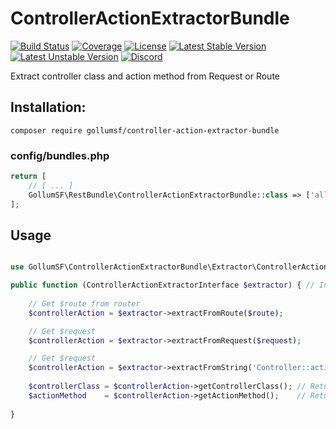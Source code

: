 # ControllerActionExtractorBundle

[![Build Status](https://travis-ci.com/GollumSF/controller-action-extractor-bundle.svg?branch=master)](https://travis-ci.com/GollumSF/controller-action-extractor-bundle)
[![Coverage](https://coveralls.io/repos/github/GollumSF/controller-action-extractor-bundle/badge.svg?branch=master)](https://coveralls.io/github/GollumSF/controller-action-extractor-bundle)
[![License](https://poser.pugx.org/gollumsf/controller-action-extractor-bundle/license)](https://packagist.org/packages/gollumsf/controller-action-extractor-bundle)
[![Latest Stable Version](https://poser.pugx.org/gollumsf/controller-action-extractor-bundle/v/stable)](https://packagist.org/packages/gollumsf/controller-action-extractor-bundle)
[![Latest Unstable Version](https://poser.pugx.org/gollumsf/controller-action-extractor-bundle/v/unstable)](https://packagist.org/packages/gollumsf/controller-action-extractor-bundle)
[![Discord](https://img.shields.io/discord/671741944149573687?color=purple&label=discord)](https://discord.gg/xMBc5SQ)

Extract controller class and action method from Request or Route

## Installation:

```shell
composer require gollumsf/controller-action-extractor-bundle
```

### config/bundles.php
```php
return [
    // [ ... ]
    GollumSF\RestBundle\ControllerActionExtractorBundle::class => ['all' => true],
];
```

## Usage

```php

use GollumSF\ControllerActionExtractorBundle\Extractor\ControllerActionExtractorInterface;

public function (ControllerActionExtractorInterface $extractor) { // Inject service
    
    // Get $route from router
    $controllerAction = $extractor->extractFromRoute($route);

    // Get $request
    $controllerAction = $extractor->extractFromRequest($request);

    // Get $request
    $controllerAction = $extractor->extractFromString('Controller::action');
    
    $controllerClass = $controllerAction->getControllerClass(); // Return controller class
    $actionMethod    = $controllerAction->getActionMethod();    // Return action method
    
}
```